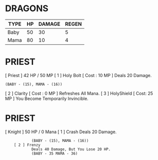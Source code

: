 # DRAGONS

| TYPE | HP | DAMAGE | REGEN |
|---   |--- |---     |---    |
| Baby | 50 | 30     | 5     |
| Mama | 80 | 10     | 4     |

# PRIEST 


[ Priest ] 42 HP / 50 MP
[ 1 ] Holy Bolt [ Cost : 10 MP ]
    Deals 20 Damage. 
    
    (BABY - (15), MAMA - (16))
        
[ 2 ] Clarity [ Cost : 0 MP ]
        Refreshes All Mana.
[ 3 ] HolyShield [ Cost: 25 MP ]
        You Become Temporarily Invincible.

# PRIEST

[ Knight ] 50 HP / 0 Mana
        [ 1 ] Crash
                Deals 20 Damage.

                (BABY - (15), MAMA - (16))
        [ 2 ] Frenzy
                Deals 40 Damage, But You Lose 20 HP.
                (BABY - 35 MAMA - 36)
